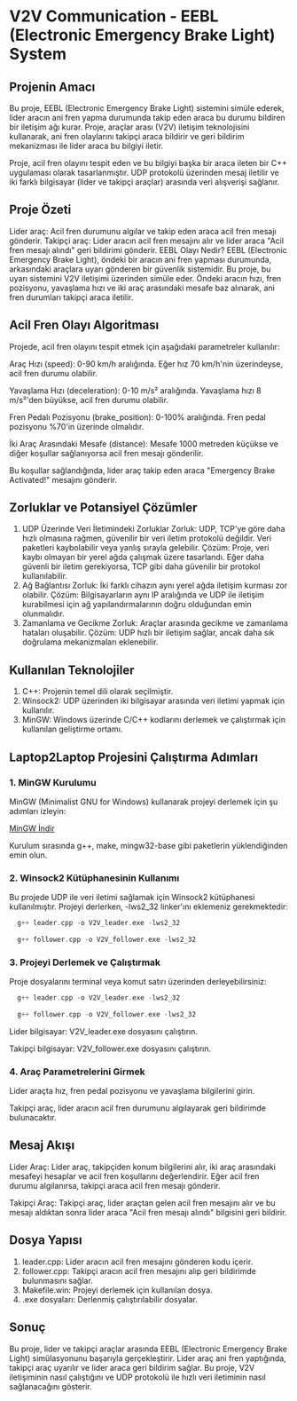 # V2V Communication - EEBL (Electronic Emergency Brake Light) System
## Projenin Amacı
Bu proje, EEBL (Electronic Emergency Brake Light) sistemini simüle ederek, lider aracın ani fren yapma durumunda takip eden araca bu durumu bildiren bir iletişim ağı kurar. Proje, araçlar arası (V2V) iletişim teknolojisini kullanarak, ani fren olaylarını takipçi araca bildirir ve geri bildirim mekanizması ile lider araca bu bilgiyi iletir.

Proje, acil fren olayını tespit eden ve bu bilgiyi başka bir araca ileten bir C++ uygulaması olarak tasarlanmıştır. UDP protokolü üzerinden mesaj iletilir ve iki farklı bilgisayar (lider ve takipçi araçlar) arasında veri alışverişi sağlanır.

## Proje Özeti
Lider araç: Acil fren durumunu algılar ve takip eden araca acil fren mesajı gönderir.
Takipçi araç: Lider aracın acil fren mesajını alır ve lider araca "Acil fren mesajı alındı" geri bildirimi gönderir.
EEBL Olayı Nedir?
EEBL (Electronic Emergency Brake Light), öndeki bir aracın ani fren yapması durumunda, arkasındaki araçlara uyarı gönderen bir güvenlik sistemidir. Bu proje, bu uyarı sistemini V2V iletişimi üzerinden simüle eder. Öndeki aracın hızı, fren pozisyonu, yavaşlama hızı ve iki araç arasındaki mesafe baz alınarak, ani fren durumları takipçi araca iletilir.

## Acil Fren Olayı Algoritması
Projede, acil fren olayını tespit etmek için aşağıdaki parametreler kullanılır:

Araç Hızı (speed): 0-90 km/h aralığında. Eğer hız 70 km/h'nin üzerindeyse, acil fren durumu olabilir.

Yavaşlama Hızı (deceleration): 0-10 m/s² aralığında. Yavaşlama hızı 8 m/s²'den büyükse, acil fren durumu olabilir.

Fren Pedalı Pozisyonu (brake_position): 0-100% aralığında. Fren pedal pozisyonu %70'in üzerinde olmalıdır.

İki Araç Arasındaki Mesafe (distance): Mesafe 1000 metreden küçükse ve diğer koşullar sağlanıyorsa acil fren mesajı gönderilir.

Bu koşullar sağlandığında, lider araç takip eden araca "Emergency Brake Activated!" mesajını gönderir.

## Zorluklar ve Potansiyel Çözümler
1. UDP Üzerinde Veri İletimindeki Zorluklar
Zorluk: UDP, TCP'ye göre daha hızlı olmasına rağmen, güvenilir bir veri iletim protokolü değildir. Veri paketleri kaybolabilir veya yanlış sırayla gelebilir.
Çözüm: Proje, veri kaybı olmayan bir yerel ağda çalışmak üzere tasarlandı. Eğer daha güvenli bir iletim gerekiyorsa, TCP gibi daha güvenilir bir protokol kullanılabilir.
2. Ağ Bağlantısı
Zorluk: İki farklı cihazın aynı yerel ağda iletişim kurması zor olabilir.
Çözüm: Bilgisayarların aynı IP aralığında ve UDP ile iletişim kurabilmesi için ağ yapılandırmalarının doğru olduğundan emin olunmalıdır.
3. Zamanlama ve Gecikme
Zorluk: Araçlar arasında gecikme ve zamanlama hataları oluşabilir.
Çözüm: UDP hızlı bir iletişim sağlar, ancak daha sık doğrulama mekanizmaları eklenebilir.
## Kullanılan Teknolojiler
1. C++: Projenin temel dili olarak seçilmiştir.
2. Winsock2: UDP üzerinden iki bilgisayar arasında veri iletimi yapmak için kullanılır.
3. MinGW: Windows üzerinde C/C++ kodlarını derlemek ve çalıştırmak için kullanılan geliştirme ortamı.
## Laptop2Laptop Projesini Çalıştırma Adımları
### 1. MinGW Kurulumu
MinGW (Minimalist GNU for Windows) kullanarak projeyi derlemek için şu adımları izleyin:

[MinGW İndir](https://sourceforge.net/projects/mingw/)

Kurulum sırasında g++, make, mingw32-base gibi paketlerin yüklendiğinden emin olun.

### 2. Winsock2 Kütüphanesinin Kullanımı
Bu projede UDP ile veri iletimi sağlamak için Winsock2 kütüphanesi kullanılmıştır. Projeyi derlerken, -lws2_32 linker'ını eklemeniz gerekmektedir:
```cpp
  g++ leader.cpp -o V2V_leader.exe -lws2_32
  
  g++ follower.cpp -o V2V_follower.exe -lws2_32
```
### 3. Projeyi Derlemek ve Çalıştırmak
Proje dosyalarını terminal veya komut satırı üzerinden derleyebilirsiniz:
```cpp
  g++ leader.cpp -o V2V_leader.exe -lws2_32
   
  g++ follower.cpp -o V2V_follower.exe -lws2_32
```
Lider bilgisayar: V2V_leader.exe dosyasını çalıştırın.

Takipçi bilgisayar: V2V_follower.exe dosyasını çalıştırın.

### 4. Araç Parametrelerini Girmek
Lider araçta hız, fren pedal pozisyonu ve yavaşlama bilgilerini girin.

Takipçi araç, lider aracın acil fren durumunu algılayarak geri bildirimde bulunacaktır.
## Mesaj Akışı
Lider Araç:
Lider araç, takipçiden konum bilgilerini alır, iki araç arasındaki mesafeyi hesaplar ve acil fren koşullarını değerlendirir.
Eğer acil fren durumu algılanırsa, takipçi araca acil fren mesajı gönderir.

Takipçi Araç:
Takipçi araç, lider araçtan gelen acil fren mesajını alır ve bu mesajı aldıktan sonra lider araca "Acil fren mesajı alındı" bilgisini geri bildirir.
## Dosya Yapısı
1. leader.cpp: Lider aracın acil fren mesajını gönderen kodu içerir.
2. follower.cpp: Takipçi aracın acil fren mesajını alıp geri bildirimde bulunmasını sağlar.
3. Makefile.win: Projeyi derlemek için kullanılan dosya.
4. .exe dosyaları: Derlenmiş çalıştırılabilir dosyalar.
## Sonuç
Bu proje, lider ve takipçi araçlar arasında EEBL (Electronic Emergency Brake Light) simülasyonunu başarıyla gerçekleştirir. Lider araç ani fren yaptığında, takipçi araç uyarılır ve lider araca geri bildirim sağlar. Bu proje, V2V iletişiminin nasıl çalıştığını ve UDP protokolü ile hızlı veri iletiminin nasıl sağlanacağını gösterir.
